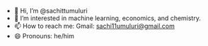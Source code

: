 - 👋 Hi, I’m @sachittumuluri
- 👀 I’m interested in machine learning, economics, and chemistry. 
- 📫 How to reach me: Gmail: sachi11umuluri@gmail.com
- 😄 Pronouns: he/him
